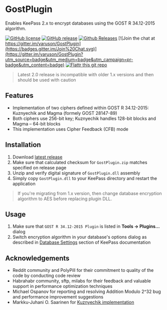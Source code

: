 # GostPlugin

Enables KeePass 2.x to encrypt databases using the GOST R 34.12-2015 algorithm.

[![GitHub license](https://img.shields.io/github/license/yaruson/GostPlugin.svg)]()
[![GitHub release](https://img.shields.io/github/release/yaruson/GostPlugin.svg)]()
[![Github Releases](https://img.shields.io/github/downloads/yaruson/GostPlugin/latest/total.svg)]()
[![Join the chat at https://gitter.im/yaruson/GostPlugin](https://badges.gitter.im/Join%20Chat.svg)](https://gitter.im/yaruson/GostPlugin?utm_source=badge&utm_medium=badge&utm_campaign=pr-badge&utm_content=badge)
[![Flattr this git repo](http://api.flattr.com/button/flattr-badge-large.png)](https://flattr.com/submit/auto?user_id=Yaruson&url=https://github.com/yaruson/GostPlugin&title=GostPlugin&category=software)

> Latest 2.0 release is incompatible with older 1.x versions and then should be used with caution

## Features

 - Implementation of two ciphers defined within GOST R 34.12-2015: Kuznyechik and Magma (formely GOST 28147-89)
 - Both ciphers use 256-bit key; Kuznyechik handles 128-bit blocks and Magma – 64-bit blocks
 - This implementation uses Cipher Feedback (CFB) mode

## Installation

 1. Download [latest release](https://github.com/yaruson/GostPlugin/releases)
 2. Make sure that calculated checksum for `GostPlugin.zip` matches specified on release page
 3. Unzip and verify digital signature of `GostPlugin.dll` assembly
 4. Simply copy `GostPlugin.dll` to your KeePass directory and restart the application

> If you're migrating from  1.x version, then change database encryption algorithm to AES before replacing plugin DLL.

## Usage

 1. Make sure that `GOST R 34.12-2015 Plugin` is listed in **Tools → Plugins...** dialog
 2. Switch encryption algorithm in your database's options dialog as described in [Database Settings](http://keepass.info/help/v2/dbsettings.html) section of KeePass documentation

## Acknowledgements

 - Reddit community and PolyPill for their commitment to quality of the code by conducting code review
 - Habrahabr community, sftp, milabs for their feedback and valuable support in performance optimization techniques
 - Michael Ospanov for reporting and resolving Addition Modulo 2^32 bug and performance improvement suggestions
 - Markku-Juhani O. Saarinen for [Kuznyechik implementation](https://github.com/mjosaarinen/kuznechik)
